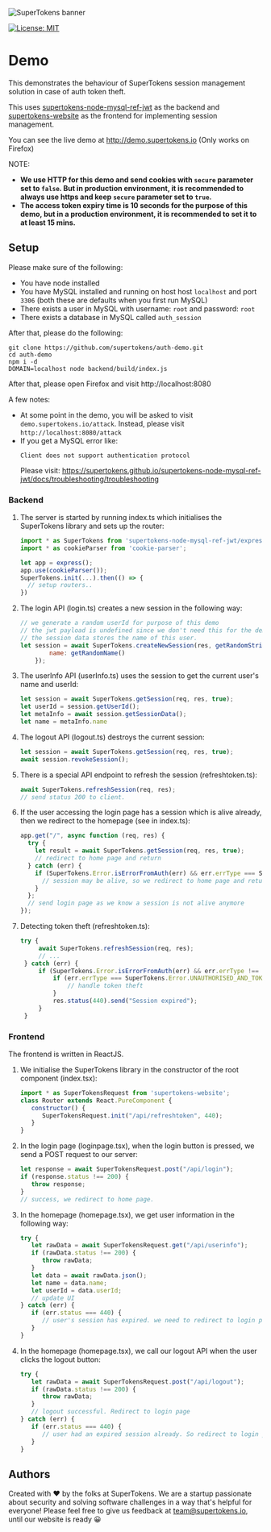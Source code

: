 ![SuperTokens banner](https://raw.githubusercontent.com/supertokens/supertokens-logo/master/images/Artboard%20%E2%80%93%2027%402x.png)

[![License: MIT](https://img.shields.io/badge/License-MIT-brightgreen.svg)](https://github.com/supertokens/auth-demo/blob/master/LICENSE)

# Demo

This demonstrates the behaviour of SuperTokens session management solution in case of auth token theft.

This uses [supertokens-node-mysql-ref-jwt](https://github.com/supertokens/supertokens-node-mysql-ref-jwt) as the backend and [supertokens-website](https://github.com/supertokens/supertokens-website) as the frontend for implementing session management.

You can see the live demo at http://demo.supertokens.io (Only works on Firefox)

NOTE:
- **We use HTTP for this demo and send cookies with ``secure`` parameter set to ``false``. But in production environment, it is recommended to always use https and keep ``secure`` parameter set to ``true``.**
- **The access token expiry time is 10 seconds for the purpose of this demo, but in a production environment, it is recommended to set it to at least 15 mins.**


## Setup
Please make sure of the following:
- You have node installed
- You have MySQL installed and running on host host ```localhost``` and port ```3306``` (both these are defaults when you first run MySQL)
- There exists a user in MySQL with username: ```root``` and password: ```root```
- There exists a database in MySQL called ```auth_session```

After that, please do the following:
```
git clone https://github.com/supertokens/auth-demo.git
cd auth-demo
npm i -d
DOMAIN=localhost node backend/build/index.js
```
After that, please open Firefox and visit http://localhost:8080

A few notes:
- At some point in the demo, you will be asked to visit ```demo.supertokens.io/attack```. Instead, please visit ```http://localhost:8080/attack```
- If you get a MySQL error like: 
  ```
  Client does not support authentication protocol
  ```
  Please visit: https://supertokens.github.io/supertokens-node-mysql-ref-jwt/docs/troubleshooting/troubleshooting

### Backend
1) The server is started by running index.ts which initialises the SuperTokens library and sets up the router:
   ```js
   import * as SuperTokens from 'supertokens-node-mysql-ref-jwt/express';
   import * as cookieParser from 'cookie-parser';
   
   let app = express();
   app.use(cookieParser());
   SuperTokens.init(...).then(() => {
     // setup routers..
   })
   ```
2) The login API (login.ts) creates a new session in the following way:
   ```js
   // we generate a random userId for purpose of this demo
   // the jwt payload is undefined since we don't need this for the demo
   // the session data stores the name of this user.
   let session = await SuperTokens.createNewSession(res, getRandomString(), undefined, {
           name: getRandomName()
       });
   ```
3) The userInfo API (userInfo.ts) uses the session to get the current user's name and userId:
   ```js
   let session = await SuperTokens.getSession(req, res, true);
   let userId = session.getUserId();
   let metaInfo = await session.getSessionData();
   let name = metaInfo.name
   ```
4) The logout API (logout.ts) destroys the current session:
   ```js
   let session = await SuperTokens.getSession(req, res, true);
   await session.revokeSession();
   ```
5) There is a special API endpoint to refresh the session (refreshtoken.ts):
   ```js
   await SuperTokens.refreshSession(req, res);
   // send status 200 to client.
   ```
6) If the user accessing the login page has a session which is alive already, then we redirect to the homepage (see in index.ts):
   ```js
   app.get("/", async function (req, res) {
     try {
       let result = await SuperTokens.getSession(req, res, true);
       // redirect to home page and return
     } catch (err) {
       if (SuperTokens.Error.isErrorFromAuth(err) && err.errType === SuperTokens.Error.TRY_REFRESH_TOKEN) {
         // session may be alive, so we redirect to home page and return
       }
     };
     // send login page as we know a session is not alive anymore
   });
   ```
7) Detecting token theft (refreshtoken.ts):
   ```js
   try {
        await SuperTokens.refreshSession(req, res);
        // ...
    } catch (err) {
        if (SuperTokens.Error.isErrorFromAuth(err) && err.errType !== SuperTokens.Error.GENERAL_ERROR) {
            if (err.errType === SuperTokens.Error.UNAUTHORISED_AND_TOKEN_THEFT_DETECTED) {
                // handle token theft
            }
            res.status(440).send("Session expired");
        }
    }
   ```
### Frontend
The frontend is written in ReactJS.

1) We initialise the SuperTokens library in the constructor of the root component (index.tsx):
   ```js
   import * as SuperTokensRequest from 'supertokens-website';
   class Router extends React.PureComponent {
      constructor() {
         SuperTokensRequest.init("/api/refreshtoken", 440);
      }
   }
   ```
2) In the login page (loginpage.tsx), when the login button is pressed, we send a POST request to our server:
   ```js
   let response = await SuperTokensRequest.post("/api/login");
   if (response.status !== 200) {
      throw response;
   }
   // success, we redirect to home page.
   ```
3) In the homepage (homepage.tsx), we get user information in the following way:
   ```js
   try {
      let rawData = await SuperTokensRequest.get("/api/userinfo");
      if (rawData.status !== 200) {
         throw rawData;
      }
      let data = await rawData.json();
      let name = data.name;
      let userId = data.userId;
      // update UI
   } catch (err) {
      if (err.status === 440) {
         // user's session has expired. we need to redirect to login page.
      }
   }
   ```
4) In the homepage (homepage.tsx), we call our logout API when the user clicks the logout button:
   ```js
   try {
      let rawData = await SuperTokensRequest.post("/api/logout");
      if (rawData.status !== 200) {
         throw rawData;
      }
      // logout successful. Redirect to login page
   } catch (err) {
      if (err.status === 440) {
         // user had an expired session already. So redirect to login page
      }
   }
   ```

## Authors
Created with :heart: by the folks at SuperTokens. We are a startup passionate about security and solving software challenges in a way that's helpful for everyone! Please feel free to give us feedback at team@supertokens.io, until our website is ready :grinning:

